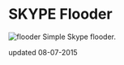 SKYPE Flooder
=============
![flooder](http://i.imgur.com/4GoRqHp.png "Simple Skype flooder")
Simple Skype flooder.

updated 08-07-2015